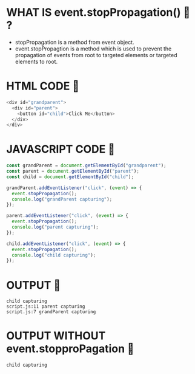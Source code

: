 # WHAT IS event.stopPropagation() 🚀 ?

- stopPropagation is a method from event object.
- event.stopPropagtion is a method which is used to prevent the propagation of events from root to targeted elements or targeted elements to root.

# HTML CODE 🚀

```javascript
<div id="grandparent">
  <div id="parent">
    <button id="child">Click Me</button>
  </div>
</div>
```

# JAVASCRIPT CODE 🚀

```javascript
const grandParent = document.getElementById("grandparent");
const parent = document.getElementById("parent");
const child = document.getElementById("child");

grandParent.addEventListener("click", (event) => {
  event.stopPropagation();
  console.log("grandParent capturing");
});

parent.addEventListener("click", (event) => {
  event.stopPropagation();
  console.log("parent capturing");
});

child.addEventListener("click", (event) => {
  event.stopPropagation();
  console.log("child capturing");
});
```

# OUTPUT 🚀

```
child capturing
script.js:11 parent capturing
script.js:7 grandParent capturing
```

# OUTPUT WITHOUT event.stopproPagation 🚀

```
child capturing
```
